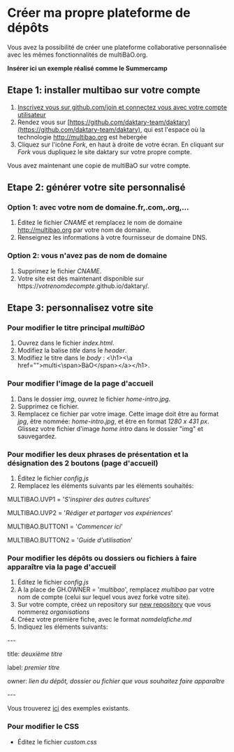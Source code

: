 # Créer ma propre plateforme de dépôts

Vous avez la possibilité de créer une plateforme collaborative personnalisée avec les mêmes fonctionnalités de multiBàO.org.

**Insérer ici un exemple réalisé comme le Summercamp**

## Etape 1: installer multibao sur votre compte

1. [Inscrivez vous sur github.com/join et connectez vous avec votre compte utilisateur](http://multibao.org/#multibao/documentation/blob/master/fiches/creer_compte.md)
2. Rendez vous sur [https://github.com/daktary-team/daktary](https://github.com/daktary-team/daktary), qui est l'espace où la technologie http://multibao.org est hebergée
3. Cliquez sur l'icône *Fork*, en haut à droite de votre écran. En cliquant sur *Fork* vous dupliquez le site daktary sur votre propre compte.

Vous avez maintenant une copie de multiBàO sur votre compte.

## Etape 2: générer votre site personnalisé

### Option 1: avec votre nom de domaine.fr,.com,.org,...

1. Éditez le fichier *CNAME* et remplacez le nom de domaine http://multibao.org par votre nom de domaine.
2. Renseignez les informations à votre fournisseur de domaine DNS.

### Option 2: vous n'avez pas de nom de domaine

1. Supprimez le fichier *CNAME*.
2. Votre site est dès maintenant disponible sur https://*votrenomdecompte*.github.io/daktary/. 

## Etape 3: personnalisez votre site

### Pour modifier le titre principal *multiBàO*

1. Ouvrez dans le fichier *index.html*.
2. Modifiez la balise *title* dans le *header*.
3. Modifiez le titre dans le *body* : 
\<\h1>\<\a href="">multi\<\span>BàO\<\/span>\<\/a>\<\/h1>.

### Pour modifier l'image de la page d'accueil

1. Dans le dossier *img*, ouvrez le fichier *home-intro.jpg*. 
2. Supprimez ce fichier. 
3. Remplacez ce fichier par votre image. Cette image doit être au format *jpg*, être nommée: *home-intro.jpg*, et être en format *1280 x 431 px*. Glissez votre fichier d'image *home intro* dans le dossier "img" et sauvegardez. 

### Pour modifier les deux phrases de présentation et la désignation des 2 boutons (page d'accueil)

1. Éditez le fichier *config.js*
2. Remplacez les éléments suivants par les éléments souhaités:

MULTIBAO.UVP1 = '*S\'inspirer des autres cultures*'

MULTIBAO.UVP2 = '*Rédiger et partager vos expériences*'

MULTIBAO.BUTTON1 = '*Commencer ici*'

MULTIBAO.BUTTON2 = '*Guide d\'utilisation*'

### Pour modifier les dépôts ou dossiers ou fichiers à faire apparaître via la page d'accueil

1. Éditez le fichier *config.js*
2. A la place de GH.OWNER = '*multibao*', remplacez *multibao* par votre nom de compte (celui sur lequel vous avez forké votre site).
3. Sur votre compte, créez un repository sur [new repository](https://github.com/repositories/new) que vous nommerez *organisations*
4. Créez votre première fiche, avec le format *nomdelafiche.md*
5. Indiquez les éléments suivants:

\---

title: *deuxième titre*

label: *premier titre*

owner: *lien du dépôt, dossier ou fichier que vous souhaitez faire apparaître*

\---

Vous trouverez [ici](https://github.com/multibao/organisations) des exemples existants.

### Pour modifier le CSS

* Éditez le fichier *custom.css*













